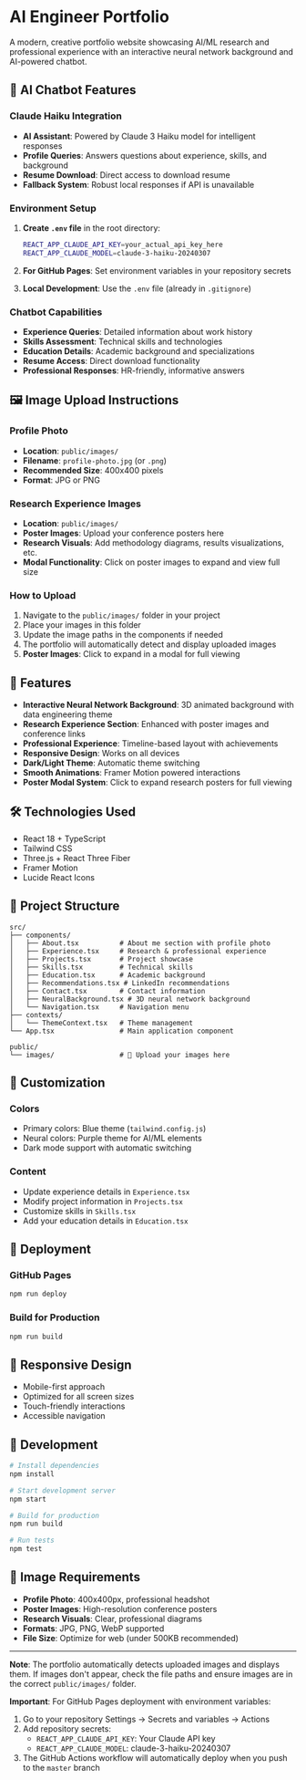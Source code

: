 # AI Engineer Portfolio

A modern, creative portfolio website showcasing AI/ML research and professional experience with an interactive neural network background and AI-powered chatbot.

## 🤖 AI Chatbot Features

### Claude Haiku Integration
- **AI Assistant**: Powered by Claude 3 Haiku model for intelligent responses
- **Profile Queries**: Answers questions about experience, skills, and background
- **Resume Download**: Direct access to download resume
- **Fallback System**: Robust local responses if API is unavailable

### Environment Setup
1. **Create `.env` file** in the root directory:
   ```bash
   REACT_APP_CLAUDE_API_KEY=your_actual_api_key_here
   REACT_APP_CLAUDE_MODEL=claude-3-haiku-20240307
   ```

2. **For GitHub Pages**: Set environment variables in your repository secrets
3. **Local Development**: Use the `.env` file (already in `.gitignore`)

### Chatbot Capabilities
- **Experience Queries**: Detailed information about work history
- **Skills Assessment**: Technical skills and technologies
- **Education Details**: Academic background and specializations
- **Resume Access**: Direct download functionality
- **Professional Responses**: HR-friendly, informative answers

## 🖼️ Image Upload Instructions

### Profile Photo
- **Location**: `public/images/`
- **Filename**: `profile-photo.jpg` (or `.png`)
- **Recommended Size**: 400x400 pixels
- **Format**: JPG or PNG

### Research Experience Images
- **Location**: `public/images/`
- **Poster Images**: Upload your conference posters here
- **Research Visuals**: Add methodology diagrams, results visualizations, etc.
- **Modal Functionality**: Click on poster images to expand and view full size

### How to Upload
1. Navigate to the `public/images/` folder in your project
2. Place your images in this folder
3. Update the image paths in the components if needed
4. The portfolio will automatically detect and display uploaded images
5. **Poster Images**: Click to expand in a modal for full viewing

## 🚀 Features

- **Interactive Neural Network Background**: 3D animated background with data engineering theme
- **Research Experience Section**: Enhanced with poster images and conference links
- **Professional Experience**: Timeline-based layout with achievements
- **Responsive Design**: Works on all devices
- **Dark/Light Theme**: Automatic theme switching
- **Smooth Animations**: Framer Motion powered interactions
- **Poster Modal System**: Click to expand research posters for full viewing

## 🛠️ Technologies Used

- React 18 + TypeScript
- Tailwind CSS
- Three.js + React Three Fiber
- Framer Motion
- Lucide React Icons

## 📁 Project Structure

```
src/
├── components/
│   ├── About.tsx          # About me section with profile photo
│   ├── Experience.tsx     # Research & professional experience
│   ├── Projects.tsx       # Project showcase
│   ├── Skills.tsx         # Technical skills
│   ├── Education.tsx      # Academic background
│   ├── Recommendations.tsx # LinkedIn recommendations
│   ├── Contact.tsx        # Contact information
│   ├── NeuralBackground.tsx # 3D neural network background
│   └── Navigation.tsx     # Navigation menu
├── contexts/
│   └── ThemeContext.tsx   # Theme management
└── App.tsx                # Main application component

public/
└── images/                # 📁 Upload your images here
```

## 🎯 Customization

### Colors
- Primary colors: Blue theme (`tailwind.config.js`)
- Neural colors: Purple theme for AI/ML elements
- Dark mode support with automatic switching

### Content
- Update experience details in `Experience.tsx`
- Modify project information in `Projects.tsx`
- Customize skills in `Skills.tsx`
- Add your education details in `Education.tsx`

## 🚀 Deployment

### GitHub Pages
```bash
npm run deploy
```

### Build for Production
```bash
npm run build
```

## 📱 Responsive Design

- Mobile-first approach
- Optimized for all screen sizes
- Touch-friendly interactions
- Accessible navigation

## 🔧 Development

```bash
# Install dependencies
npm install

# Start development server
npm start

# Build for production
npm run build

# Run tests
npm test
```

## 📸 Image Requirements

- **Profile Photo**: 400x400px, professional headshot
- **Poster Images**: High-resolution conference posters
- **Research Visuals**: Clear, professional diagrams
- **Formats**: JPG, PNG, WebP supported
- **File Size**: Optimize for web (under 500KB recommended)

---

**Note**: The portfolio automatically detects uploaded images and displays them. If images don't appear, check the file paths and ensure images are in the correct `public/images/` folder.

**Important**: For GitHub Pages deployment with environment variables:
1. Go to your repository Settings → Secrets and variables → Actions
2. Add repository secrets:
   - `REACT_APP_CLAUDE_API_KEY`: Your Claude API key
   - `REACT_APP_CLAUDE_MODEL`: claude-3-haiku-20240307
3. The GitHub Actions workflow will automatically deploy when you push to the `master` branch
